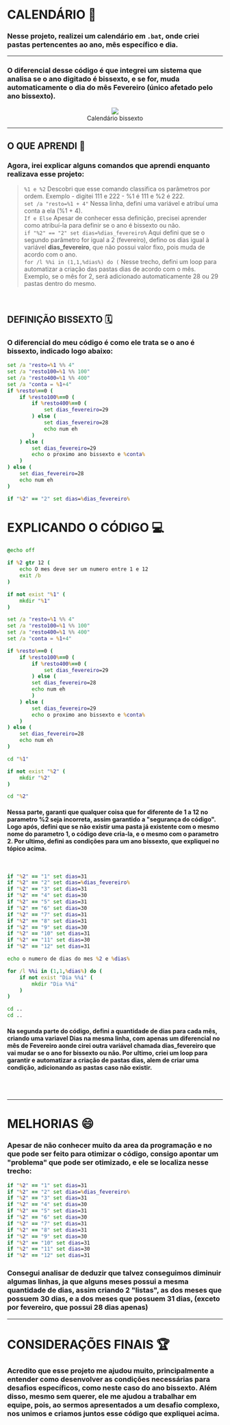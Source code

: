 # CALENDÁRIO 📆  
### Nesse projeto, realizei um calendário em `.bat`, onde criei pastas pertencentes ao ano, mês específico e dia.  

---  

### O diferencial desse código é que integrei um sistema que analisa se o ano digitado é bissexto, e se for, muda automaticamente o dia do mês **Fevereiro** (único afetado pelo ano bissexto).

<div align="center">  
<img src="https://s2-oglobo.glbimg.com/Iq8inDgVwvx3yu96Xs8dkceDOQo=/600x0/filters:quality(50)/https://i.s3.glbimg.com/v1/AUTH_da025474c0c44edd99332dddb09cabe8/internal_photos/bs/2023/i/A/6u6EsXRwWBiBfAgse3NA/whatsapp-image-2023-12-31-at-07.34.57.jpeg">  
</div>  
<div align="center"> Calendário bissexto </div>  

---  

## O QUE APRENDI 🧠  
### Agora, irei explicar alguns comandos que aprendi enquanto realizava esse projeto:

>`%1 e %2` Descobri que esse comando classifica os parâmetros por ordem. Exemplo - digitei 111 e 222 - %1 é 111 e %2 é 222.  
>`set /a "resto=%1 + 4"` Nessa linha, defini uma variável e atribuí uma conta a ela (%1 + 4).  
>`If e Else` Apesar de conhecer essa definição, precisei aprender como atribuí-la para definir se o ano é bissexto ou não.  
>`if "%2" == "2" set dias=%dias_fevereiro%` Aqui defini que se o segundo parâmetro for igual a 2 (fevereiro), defino os dias igual à variável **dias_fevereiro**, que não possui valor fixo, pois muda de acordo com o ano.  
>`for /l %%i in (1,1,%dias%) do (` Nesse trecho, defini um loop para automatizar a criação das pastas dias de acordo com o mês. Exemplo, se o mês for 2, será adicionado automaticamente 28 ou 29 pastas dentro do mesmo.  

<br>  

## DEFINIÇÃO BISSEXTO 🗓️  
### O diferencial do meu código é como ele trata se o ano é bissexto, indicado logo abaixo:

```bat
set /a "resto=%1 %% 4"
set /a "resto100=%1 %% 100"
set /a "resto400=%1 %% 400"
set /a "conta = %1+4"
if %resto%==0 (
    if %resto100%==0 (
        if %resto400%==0 (
            set dias_fevereiro=29
        ) else (
            set dias_fevereiro=28
            echo num eh
        )
    ) else (
        set dias_fevereiro=29
        echo o proximo ano bissexto e %conta%
    )
) else (
    set dias_fevereiro=28
    echo num eh
)

if "%2" == "2" set dias=%dias_fevereiro%

```
# EXPLICANDO O CÓDIGO 💻

```bat
@echo off

if %2 gtr 12 (
    echo O mes deve ser um numero entre 1 e 12
    exit /b
)

if not exist "%1" (
    mkdir "%1"
)

set /a "resto=%1 %% 4"
set /a "resto100=%1 %% 100"
set /a "resto400=%1 %% 400"
set /a "conta = %1+4"

if %resto%==0 (
    if %resto100%==0 (
        if %resto400%==0 (
            set dias_fevereiro=29
        ) else (
        set dias_fevereiro=28
        echo num eh
        )
    ) else (
        set dias_fevereiro=29
        echo o proximo ano bissexto e %conta%
    )
) else (
    set dias_fevereiro=28
    echo num eh
)

cd "%1"

if not exist "%2" (
    mkdir "%2"
)

cd "%2"
```

#### Nessa parte, garanti que qualquer coisa que for diferente de 1 a 12 no parametro %2 seja incorreta, assim garantido a "segurança do código". Logo após, defini que se não existir uma pasta já existente com o mesmo nome do parametro 1, o código deve cria-la, e o mesmo com o parametro 2. Por ultimo, defini as condições para um ano bissexto, que expliquei no tópico acima.
<br>

```bat
if "%2" == "1" set dias=31
if "%2" == "2" set dias=%dias_fevereiro%
if "%2" == "3" set dias=31
if "%2" == "4" set dias=30
if "%2" == "5" set dias=31
if "%2" == "6" set dias=30
if "%2" == "7" set dias=31
if "%2" == "8" set dias=31
if "%2" == "9" set dias=30
if "%2" == "10" set dias=31
if "%2" == "11" set dias=30
if "%2" == "12" set dias=31

echo o numero de dias do mes %2 e %dias%

for /l %%i in (1,1,%dias%) do (
    if not exist "Dia %%i" (
        mkdir "Dia %%i"
    )
)

cd ..
cd ..

```
#### Na segunda parte do código, defini a quantidade de dias para cada mês, criando uma variavel **Dias** na mesma linha, com apenas um diferencial no mês de **Fevereiro** aonde cirei outra variável chamada **dias_fevereiro** que vai mudar se o ano for bissexto ou não. Por ultimo, criei um loop para garantir e automatizar a criação de pastas **dias**, alem de criar uma condição, adicionando as pastas caso não existir.

<br>
<br>

---
# MELHORIAS 😄

### Apesar de não conhecer muito da area da programação e no que pode ser feito para otimizar o código, consigo apontar um "problema" que pode ser otimizado, e ele se localiza nesse trecho:

```bat
if "%2" == "1" set dias=31
if "%2" == "2" set dias=%dias_fevereiro%
if "%2" == "3" set dias=31
if "%2" == "4" set dias=30
if "%2" == "5" set dias=31
if "%2" == "6" set dias=30
if "%2" == "7" set dias=31
if "%2" == "8" set dias=31
if "%2" == "9" set dias=30
if "%2" == "10" set dias=31
if "%2" == "11" set dias=30
if "%2" == "12" set dias=31

```
### Consegui analisar de deduzir que talvez conseguimos diminuir algumas linhas, ja que alguns meses possui a mesma quantidade de dias, assim criando 2 "listas", as dos meses que possuem 30 dias, e a dos meses que possuem 31 dias, (exceto por **fevereiro**, que possui 28 dias apenas)

---

# CONSIDERAÇÕES FINAIS 🏆

### Acredito que esse projeto me ajudou muito, principalmente a entender como desenvolver as condições necessárias para desafios específicos, como neste caso do ano bissexto. Além disso, mesmo sem querer, ele me ajudou a trabalhar em equipe, pois, ao sermos apresentados a um desafio complexo, nos unimos e criamos juntos esse código que expliquei acima.
